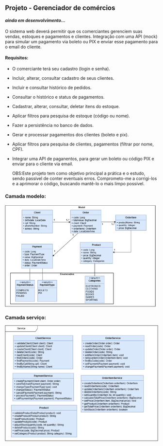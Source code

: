 
## Projeto - Gerenciador de comércios
#### *ainda em desenvolvimento...*

O sistema web deverá permitir que os comerciantes gerenciem suas vendas, estoques e pagamentos e clientes. Integração com uma API (mock) para simular um pagamento via boleto ou PIX e enviar esse pagamento para o email do cliente.

#### Requisitos:
- O comerciante terá seu cadastro (login e senha).
- Incluir, alterar, consultar cadastro de seus clientes.
- Incluir e consultar histórico de pedidos.
- Consultar o histórico e status de pagamentos.
- Cadastrar, alterar, consultar, deletar itens do estoque.
- Aplicar filtros para pesquisa de estoque (código ou nome).
- Fazer a persistência no banco de dados.
- Gerar e processar pagamentos dos clientes (boleto e pix).
- Aplicar filtros para pesquisa de clientes, pagamentos (filtrar por nome, CPF).
- Integrar uma API de paganentos, para gerar um boleto ou código PIX e enviar para o cliente via email.

  OBS:Este projeto tem como objetivo principal a prática e o estudo, sendo passível de conter eventuais erros. Comprometo-me a corrigi-los e a aprimorar o código, buscando mantê-lo o mais limpo possível.

### Camada modelo:
<img src="/uml-class.png">

### Camada serviço:
<img src="/service-layer.png">
